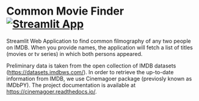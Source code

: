 # Common Movie Finder [![Streamlit App](https://static.streamlit.io/badges/streamlit_badge_black_white.svg)](https://artemzapara-common-movie-finder-app-141wxa.streamlitapp.com/)
Streamlit Web Application to find common filmography of any two people on IMDB. When you provide names, the application will fetch a list of titles (movies or tv series) in which both persons appeared.

Preliminary data is taken from the open collection of IMDB datasets (https://datasets.imdbws.com/). In order to retrieve the up-to-date information from IMDB, we use Cinemagoer package (previosly known as IMDbPY). The project documentation is available at https://cinemagoer.readthedocs.io/.